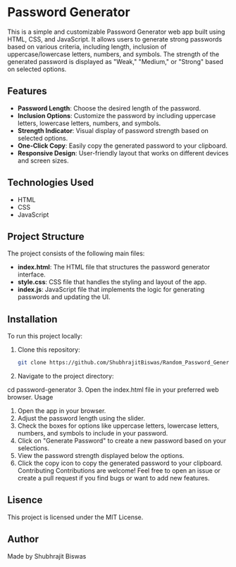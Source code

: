 # Password Generator

This is a simple and customizable Password Generator web app built using HTML, CSS, and JavaScript. It allows users to generate strong passwords based on various criteria, including length, inclusion of uppercase/lowercase letters, numbers, and symbols. The strength of the generated password is displayed as "Weak," "Medium," or "Strong" based on selected options.

## Features

- **Password Length**: Choose the desired length of the password.
- **Inclusion Options**: Customize the password by including uppercase letters, lowercase letters, numbers, and symbols.
- **Strength Indicator**: Visual display of password strength based on selected options.
- **One-Click Copy**: Easily copy the generated password to your clipboard.
- **Responsive Design**: User-friendly layout that works on different devices and screen sizes.

## Technologies Used

- HTML
- CSS
- JavaScript

## Project Structure

The project consists of the following main files:

- **index.html**: The HTML file that structures the password generator interface.
- **style.css**: CSS file that handles the styling and layout of the app.
- **index.js**: JavaScript file that implements the logic for generating passwords and updating the UI.

## Installation

To run this project locally:

1. Clone this repository:
   ```bash
   git clone https://github.com/ShubhrajitBiswas/Random_Password_Generator.git
2. Navigate to the project directory:

cd password-generator
3. Open the index.html file in your preferred web browser.
Usage
1. Open the app in your browser.
2. Adjust the password length using the slider.
3. Check the boxes for options like uppercase letters, lowercase letters, numbers, and symbols to include in your password.
4. Click on "Generate Password" to create a new password based on your selections.
5. View the password strength displayed below the options.
6. Click the copy icon to copy the generated password to your clipboard.
Contributing
Contributions are welcome! Feel free to open an issue or create a pull request if you find bugs or want to add new features.

## Lisence
This project is licensed under the MIT License.

## Author
Made by Shubhrajit Biswas

